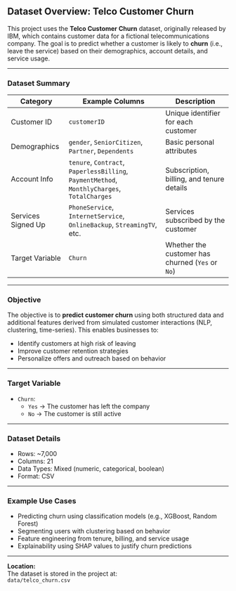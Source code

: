 ## Dataset Overview: Telco Customer Churn

This project uses the **Telco Customer Churn** dataset, originally released by IBM, which contains customer data for a fictional telecommunications company. The goal is to predict whether a customer is likely to **churn** (i.e., leave the service) based on their demographics, account details, and service usage.

---

### Dataset Summary

| Category          | Example Columns                               | Description |
|------------------|-----------------------------------------------|-------------|
| Customer ID       | `customerID`                                  | Unique identifier for each customer |
| Demographics      | `gender`, `SeniorCitizen`, `Partner`, `Dependents` | Basic personal attributes |
| Account Info      | `tenure`, `Contract`, `PaperlessBilling`, `PaymentMethod`, `MonthlyCharges`, `TotalCharges` | Subscription, billing, and tenure details |
| Services Signed Up| `PhoneService`, `InternetService`, `OnlineBackup`, `StreamingTV`, etc. | Services subscribed by the customer |
| Target Variable   | `Churn`                                       | Whether the customer has churned (`Yes` or `No`) |

---

### Objective

The objective is to **predict customer churn** using both structured data and additional features derived from simulated customer interactions (NLP, clustering, time-series). This enables businesses to:
- Identify customers at high risk of leaving
- Improve customer retention strategies
- Personalize offers and outreach based on behavior

---

### Target Variable

- `Churn`:  
  - `Yes` → The customer has left the company  
  - `No`  → The customer is still active  

---

### Dataset Details

- Rows: ~7,000  
- Columns: 21  
- Data Types: Mixed (numeric, categorical, boolean)  
- Format: CSV

---

### Example Use Cases

- Predicting churn using classification models (e.g., XGBoost, Random Forest)
- Segmenting users with clustering based on behavior
- Feature engineering from tenure, billing, and service usage
- Explainability using SHAP values to justify churn predictions

---

**Location:**  
The dataset is stored in the project at:  
`data/telco_churn.csv`
